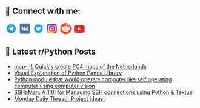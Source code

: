 ## 🔎 Connect with me:
[<img src="https://github.com/bullbesh/bullbesh/blob/main/images/Telegram.png" width="32" height="32" />](https://t.me/bullbesh)
[<img src="https://github.com/bullbesh/bullbesh/blob/main/images/VK.png" width="32" height="32" />](https://vk.com/bullbesh)
[<img src="https://github.com/bullbesh/bullbesh/blob/main/images/Twitter.png" width="32" height="32" />](https://twitter.com/bullbesh1)
[<img src="https://github.com/bullbesh/bullbesh/blob/main/images/Instagram.png" width="32" height="32" />](https://www.instagram.com/bullbesh)
[<img src="https://github.com/bullbesh/bullbesh/blob/main/images/Reddit.png" width="32" height="32" />](https://www.reddit.com/user/bullbesh)
[<img src="https://github.com/bullbesh/bullbesh/blob/main/images/YouTube.png" width="32" height="32" />](https://www.youtube.com/channel/UCtfjRs6uzgq5mfm8S06WTcg)

## 📕 Latest r/Python Posts
<!-- BLOG-POST-LIST:START -->
- [map-nl: Quickly create PC4 maps of the Netherlands](https://www.reddit.com/r/Python/comments/18afn9r/mapnl_quickly_create_pc4_maps_of_the_netherlands/)
- [Visual Explanation of Python Panda Library](https://www.reddit.com/r/Python/comments/18adyz9/visual_explanation_of_python_panda_library/)
- [Python module that would operate computer like self operating computer using computer vision](https://www.reddit.com/r/Python/comments/18aaemr/python_module_that_would_operate_computer_like/)
- [SSHaMan: A TUI for Managing SSH connections using Python &amp; Textual](https://www.reddit.com/r/Python/comments/18a9w1m/sshaman_a_tui_for_managing_ssh_connections_using/)
- [Monday Daily Thread: Project ideas!](https://www.reddit.com/r/Python/comments/18a77w3/monday_daily_thread_project_ideas/)
<!-- BLOG-POST-LIST:END -->
